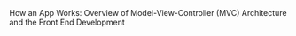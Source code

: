 <section>
    How an App Works: Overview of Model-View-Controller (MVC) Architecture and the Front End Development
</section>